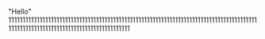 "Hello" 
11111111111111111111111111111111111111111111111111111111111111111111111111111111111111111111111111111111111111111111111111111111111